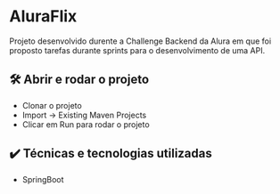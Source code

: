 # AluraFlix

Projeto desenvolvido durente a Challenge Backend da Alura em que foi proposto tarefas durante sprints para o desenvolvimento de uma API.

## 🛠️ Abrir e rodar o projeto

- Clonar o projeto
- Import → Existing Maven Projects
- Clicar em Run para rodar o projeto

## ✔️ Técnicas e tecnologias utilizadas

- SpringBoot
